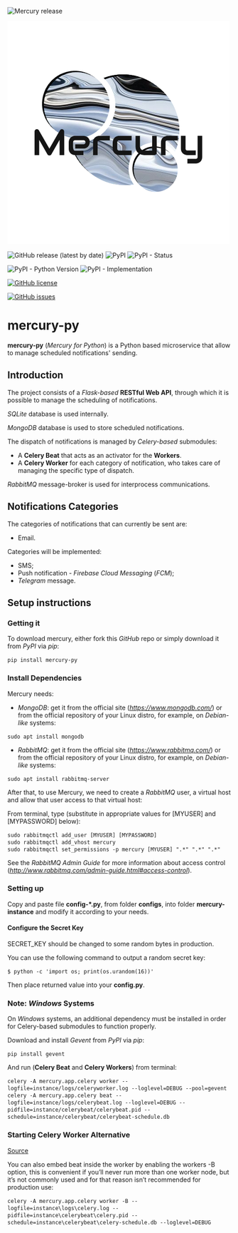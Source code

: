 ![Mercury release](https://img.shields.io/badge/Current%20Mercury%20Version-Emailer-red?style=for-the-badge)

![mercury-py logo](https://github.com/CoffeePerry/mercury-py/blob/master/art/mercury.png?raw=true)

![GitHub release (latest by date)](https://img.shields.io/github/v/release/CoffeePerry/mercury-py)
![PyPI](https://img.shields.io/pypi/v/mercury-py)
![PyPI - Status](https://img.shields.io/pypi/status/mercury-py)

![PyPI - Python Version](https://img.shields.io/pypi/pyversions/mercury-py)
![PyPI - Implementation](https://img.shields.io/pypi/implementation/mercury-py)

[![GitHub license](https://img.shields.io/github/license/CoffeePerry/mercury-py)](https://github.com/CoffeePerry/mercury-py/blob/master/LICENSE)

[![GitHub issues](https://img.shields.io/github/issues/CoffeePerry/mercury-py)](https://github.com/CoffeePerry/mercury-py/issues)

# mercury-py
**mercury-py** (*Mercury for Python*) is a Python based microservice that allow to manage scheduled notifications'
sending.

## Introduction
The project consists of a *Flask-based* **RESTful Web API**, through which it is possible to manage the scheduling
of notifications.

*SQLite* database is used internally.

*MongoDB* database is used to store scheduled notifications.

The dispatch of notifications is managed by *Celery-based* submodules:
- A **Celery Beat** that acts as an activator for the **Workers**.
- A **Celery Worker** for each category of notification, who takes care of managing the specific type of dispatch.

*RabbitMQ* message-broker is used for interprocess communications.

## Notifications Categories
The categories of notifications that can currently be sent are:
- Email.

Categories will be implemented:
- SMS;
- Push notification - *Firebase Cloud Messaging* (*FCM*);
- *Telegram* message.

## Setup instructions

### Getting it
To download mercury, either fork this *GitHub* repo or simply download it from *PyPI* via *pip*:
~~~
pip install mercury-py
~~~

### Install Dependencies
Mercury needs:
- *MongoDB*: get it from the official site (*https://www.mongodb.com/*) or from the official
repository of your Linux distro, for example, on *Debian-like* systems:
~~~
sudo apt install mongodb
~~~
- *RabbitMQ*: get it from the official site (*https://www.rabbitmq.com/*) or from the official
repository of your Linux distro, for example, on *Debian-like* systems:
~~~
sudo apt install rabbitmq-server
~~~

After that, to use Mercury, we need to create a *RabbitMQ* user, a virtual host and allow that user access to that virtual host:

From terminal, type (substitute in appropriate values for [MYUSER] and [MYPASSWORD] below):

~~~
sudo rabbitmqctl add_user [MYUSER] [MYPASSWORD]
sudo rabbitmqctl add_vhost mercury
sudo rabbitmqctl set_permissions -p mercury [MYUSER] ".*" ".*" ".*"
~~~
See the *RabbitMQ* *Admin Guide* for more information about access control
(*http://www.rabbitmq.com/admin-guide.html#access-control*).

### Setting up

Copy and paste file **config-\*.py**, from folder **configs**, into folder **mercury-instance**
and modify it according to your needs.

#### Configure the Secret Key
SECRET_KEY should be changed to some random bytes in production.

You can use the following command to output a random secret key:
~~~
$ python -c 'import os; print(os.urandom(16))'
~~~

Then place returned value into your **config.py**.

### **Note**: *Windows* Systems

On *Windows* systems, an additional dependency must be installed in order for Celery-based submodules to function
properly.

Download and install *Gevent* from *PyPI* via *pip*:
~~~
pip install gevent
~~~
And run (**Celery Beat** and **Celery Workers**) from terminal:
~~~
celery -A mercury.app.celery worker --logfile=instance/logs/celeryworker.log --loglevel=DEBUG --pool=gevent
celery -A mercury.app.celery beat --logfile=instance/logs/celerybeat.log --loglevel=DEBUG --pidfile=instance/celerybeat/celerybeat.pid --schedule=instance/celerybeat/celerybeat-schedule.db
~~~

### Starting **Celery Worker** Alternative

[Source](https://docs.celeryq.dev/en/stable/userguide/periodic-tasks.html#starting-the-scheduler)

You can also embed beat inside the worker by enabling the workers -B option, this is convenient if you’ll never run more than one worker node, but it’s not commonly used and for that reason isn’t recommended for production use:
~~~
celery -A mercury.app.celery worker -B --logfile=instance\logs\celery.log --pidfile=instance\celerybeat\celery.pid --schedule=instance\celerybeat\celery-schedule.db --loglevel=DEBUG
~~~
